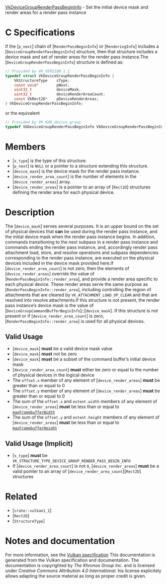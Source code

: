 [VkDeviceGroupRenderPassBeginInfo](https://www.khronos.org/registry/vulkan/specs/1.3-extensions/man/html/VkDeviceGroupRenderPassBeginInfo.html) - Set the initial device mask and render areas for a render pass instance

# C Specifications
If the [`p_next`] chain of [`RenderPassBeginInfo`]
or [`RenderingInfo`]
includes a [`DeviceGroupRenderPassBeginInfo`] structure, then that
structure includes a device mask and set of render areas for the render pass
instance.The [`DeviceGroupRenderPassBeginInfo`] structure is defined as:
```c
// Provided by VK_VERSION_1_1
typedef struct VkDeviceGroupRenderPassBeginInfo {
    VkStructureType    sType;
    const void*        pNext;
    uint32_t           deviceMask;
    uint32_t           deviceRenderAreaCount;
    const VkRect2D*    pDeviceRenderAreas;
} VkDeviceGroupRenderPassBeginInfo;
```
or the equivalent
```c
// Provided by VK_KHR_device_group
typedef VkDeviceGroupRenderPassBeginInfo VkDeviceGroupRenderPassBeginInfoKHR;
```

# Members
- [`s_type`] is the type of this structure.
- [`p_next`] is `NULL` or a pointer to a structure extending this structure.
- [`device_mask`] is the device mask for the render pass instance.
- [`device_render_area_count`] is the number of elements in the [`device_render_areas`] array.
- [`device_render_areas`] is a pointer to an array of [`Rect2D`] structures defining the render area for each physical device.

# Description
The [`device_mask`] serves several purposes.
It is an upper bound on the set of physical devices that  **can**  be used during
the render pass instance, and the initial device mask when the render pass
instance begins.
In addition, commands transitioning to the next subpass in a render pass
instance and commands ending the render pass instance, and, accordingly
render pass attachment load, store, and resolve operations and subpass
dependencies corresponding to the render pass instance, are executed on the
physical devices included in the device mask provided here.If [`device_render_area_count`] is not zero, then the elements of
[`device_render_areas`] override the value of
[`RenderPassBeginInfo::render_area`], and provide a render area
specific to each physical device.
These render areas serve the same purpose as
[`RenderPassBeginInfo::render_area`], including controlling the
region of attachments that are cleared by `VK_ATTACHMENT_LOAD_OP_CLEAR`
and that are resolved into resolve attachments.If this structure is not present, the render pass instance’s device mask is
the value of [`DeviceGroupCommandBufferBeginInfo`]::[`device_mask`].
If this structure is not present or if [`device_render_area_count`] is zero,
[`RenderPassBeginInfo::render_area`] is used for all physical
devices.
## Valid Usage
-  [`device_mask`] **must**  be a valid device mask value
-  [`device_mask`] **must**  not be zero
-  [`device_mask`] **must**  be a subset of the command buffer’s initial device mask
-  [`device_render_area_count`] **must**  either be zero or equal to the number of physical devices in the logical device
-    The `offset.x` member of any element of [`device_render_areas`] **must**  be greater than or equal to 0
-    The `offset.y` member of any element of [`device_render_areas`] **must**  be greater than or equal to 0
-    The sum of the `offset.x` and `extent.width` members of any element of [`device_render_areas`] **must**  be less than or equal to [`maxFramebufferWidth`](https://www.khronos.org/registry/vulkan/specs/1.3-extensions/html/vkspec.html#limits-maxFramebufferWidth)
-    The sum of the `offset.y` and `extent.height` members of any element of [`device_render_areas`] **must**  be less than or equal to [`maxFramebufferHeight`](https://www.khronos.org/registry/vulkan/specs/1.3-extensions/html/vkspec.html#limits-maxFramebufferHeight)

## Valid Usage (Implicit)
-  [`s_type`] **must**  be `VK_STRUCTURE_TYPE_DEVICE_GROUP_RENDER_PASS_BEGIN_INFO`
-    If [`device_render_area_count`] is not `0`, [`device_render_areas`] **must**  be a valid pointer to an array of [`device_render_area_count`][`Rect2D`] structures

# Related
- [`crate::vulkan1_1`]
- [`Rect2D`]
- [`StructureType`]

# Notes and documentation
For more information, see the [Vulkan specification](https://www.khronos.org/registry/vulkan/specs/1.3-extensions/html/vkspec.html)
This documentation is generated from the Vulkan specification and documentation.
The documentation is copyrighted by *The Khronos Group Inc.* and is licensed under *Creative Commons Attribution 4.0 International*.
his license explicitely allows adapting the source material as long as proper credit is given.
        